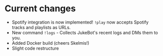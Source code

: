 # Current changes
* Spotify integration is now implemented! `!play` now accepts Spotify tracks and playlists as URLs.
* New command `!logs` - Collects JukeBot's recent logs and DMs them to you.
* Added Docker build (cheers Skelmis!)
* Slight code restructure
